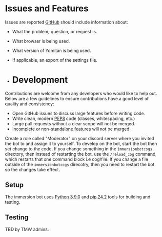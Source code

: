 # Issues and Features

Issues are reported [GitHub](https://github.com/themoeway/Immersionbot/issues) should include information about:
- What the problem, question, or request is.
- What browser is being used.
- What version of Yomitan is being used.
- If applicable, an export of the settings file.

- # Development

Contributions are welcome from any developers who would like to help out.
Below are a few guidelines to ensure contributions have a good level of quality and consistency:

- Open GitHub issues to discuss large features before writing code.
- Write clean, modern [PEP8](https://realpython.com/python-pep8/) code (classes, whitespacing, etc.)
- Large pull requests without a clear scope will not be merged.
- Incomplete or non-standalone features will not be merged.

Create a role called "Moderator" on your discord server where you invited the bot to and assign it to yourself.
To develop on the bot, start the bot then set change to the code. If you change something in the `immersionbotcogs` directory, then instead of restarting the bot, use the `/reload_cog` command, which restarts that one command block i.e cog/file.
If you change a file outside of the `immersionbotcogs` direcotry, then you need to restart the bot so the changes take effect.

## Setup

The immersion bot uses [Python 3.9.0](https://www.python.org/downloads/release/python-390/) and [pip 24.2](https://discuss.python.org/t/announcement-pip-24-2-release/59402) tools for building and testing.

##  Testing

TBD by TMW admins.
